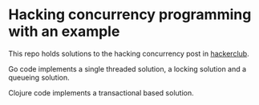 # Hacking concurrency programming with an example

This repo holds solutions to the hacking concurrency post in [hackerclub](https://hackerclub.io/hacking-concurrency/).

Go code implements a single threaded solution, a locking solution and a queueing solution.

Clojure code implements a transactional based solution.